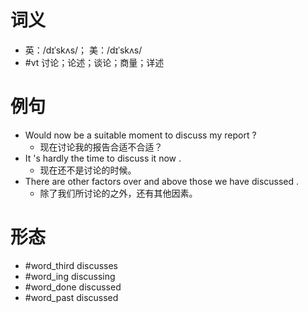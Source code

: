 # 词义
- 英：/dɪˈskʌs/； 美：/dɪˈskʌs/
- #vt 讨论；论述；谈论；商量；详述
# 例句
- Would now be a suitable moment to discuss my report ?
	- 现在讨论我的报告合适不合适？
- It 's hardly the time to discuss it now .
	- 现在还不是讨论的时候。
- There are other factors over and above those we have discussed .
	- 除了我们所讨论的之外，还有其他因素。
# 形态
- #word_third discusses
- #word_ing discussing
- #word_done discussed
- #word_past discussed
